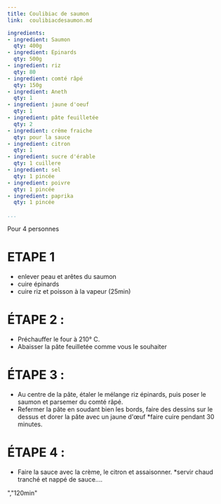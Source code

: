 ```yaml
---
title: Coulibiac de saumon
link:  coulibiacdesaumon.md

ingredients:
- ingredient: Saumon   
  qty: 400g
- ingredient: Epinards
  qty: 500g
- ingredient: riz
  qty: 80
- ingredient: comté râpé
  qty: 150g
- ingredient: Aneth
  qty: 1
- ingredient: jaune d'oeuf
  qty: 1
- ingredient: pâte feuilletée
  qty: 2
- ingredient: crême fraiche
  qty: pour la sauce
- ingredient: citron
  qty: 1
- ingredient: sucre d'érable
  qty: 1 cuillere
- ingredient: sel
  qty: 1 pincée
- ingredient: poivre
  qty: 1 pincée
- ingredient: paprika  
  qty: 1 pincée
 
...
```


Pour 4 personnes

# ETAPE 1
* enlever peau et arêtes du saumon
* cuire  épinards
* cuire riz et poisson à la vapeur (25min)

# ÉTAPE 2 :
* Préchauffer le four à 210° C.
* Abaisser la pâte feuilletée comme vous le souhaiter

# ÉTAPE 3 :
* Au centre de la pâte, étaler le mélange riz épinards, puis poser le saumon et parsemer du comté râpé. 
* Refermer la pâte en soudant bien les bords, faire des dessins sur le dessus et dorer la pâte avec un jaune d'œuf 
*faire cuire pendant 30 minutes.

# ÉTAPE 4 :
* Faire la sauce avec la crème, le citron et assaisonner.
*servir chaud tranché et nappé de sauce....

 ","120min"
